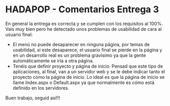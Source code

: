 # HADAPOP - Comentarios Entrega 3


En general la entrega es correcta y se cumplen con los requisitos al 100%. Vais muy bien pero he detectado unos problemas de usabilidad de cara al usuario final:

- El menú no puede desaparecer en ninguna página, por temas de usabilidad, si este desaparece, el usuario final se pierde en la página y en un desarrollo real es un problema gravísimo ya que la gente automáticamente se iría a otra página.
- Tenéis que definir proyecto y página de inicio. Pensad que este tipo de aplicaciones, al final, van a un servidor web y se le debe indicar tanto el proyecto como la página de inicio. Lo ideal es que la página de inicio se llame Index.aspx o Default.aspx ya que normalmente es cómo está definido en los servidores.

Buen trabajo, seguid así!!!

